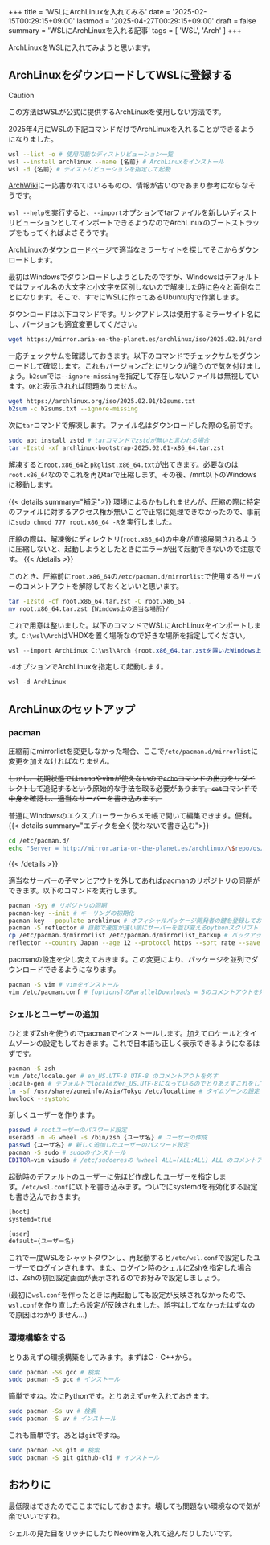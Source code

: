 +++
title = 'WSLにArchLinuxを入れてみる'
date = '2025-02-15T00:29:15+09:00'
lastmod = '2025-04-27T00:29:15+09:00'
draft = false
summary = 'WSLにArchLinuxを入れる記事'
tags = [ 'WSL', 'Arch' ]
+++

ArchLinuxをWSLに入れてみようと思います。

## ArchLinuxをダウンロードしてWSLに登録する

> [!CAUTION]
> この方法はWSLが公式に提供するArchLinuxを使用しない方法です。
> 
> 2025年4月にWSLの下記コマンドだけでArchLinuxを入れることができるようになりました。
> ```bash
> wsl --list -o # 使用可能なディストリビューション一覧
> wsl --install archlinux --name {名前} # ArchLinuxをインストール
> wsl -d {名前} # ディストリビューションを指定して起動
> ```

[ArchWiki](https://wiki.archlinux.jp/index.php/WSL_%E3%81%AB%E3%82%A4%E3%83%B3%E3%82%B9%E3%83%88%E3%83%BC%E3%83%AB)に一応書かれてはいるものの、情報が古いのであまり参考にならなそうです。

`wsl --help`を実行すると、`--import`オプションでtarファイルを新しいディストリビューションとしてインポートできるようなのでArchLinuxのブートストラップをもってくればよさそうです。

ArchLinuxの[ダウンロードページ](https://archlinux.org/download/#http-downloads)で適当なミラーサイトを探してそこからダウンロードします。

最初はWindowsでダウンロードしようとしたのですが、Windowsはデフォルトではファイル名の大文字と小文字を区別しないので解凍した時に色々と面倒なことになります。そこで、すでにWSLに作ってあるUbuntu内で作業します。

ダウンロードは以下コマンドです。リンクアドレスは使用するミラーサイト名にし、バージョンも適宜変更してください。

```bash
wget https://mirror.aria-on-the-planet.es/archlinux/iso/2025.02.01/archlinux-bootstrap-2025.02.01-x86_64.tar.zst
```

一応チェックサムを確認しておきます。以下のコマンドでチェックサムをダウンロードして確認します。これもバージョンごとにリンクが違うので気を付けましょう。`b2sum`では`--ignore-missing`を指定して存在しないファイルは無視しています。`OK`と表示されれば問題ありません。
```bash
wget https://archlinux.org/iso/2025.02.01/b2sums.txt
b2sum -c b2sums.txt --ignore-missing
```

次に`tar`コマンドで解凍します。ファイル名はダウンロードした際の名前です。

```bash
sudo apt install zstd # tarコマンドでzstdが無いと言われる場合
tar -Izstd -xf archlinux-bootstrap-2025.02.01-x86_64.tar.zst
```

解凍すると`root.x86_64`と`pkglist.x86_64.txt`が出てきます。必要なのは`root.x86_64`なのでこれを再びtarで圧縮します。その後、/mnt以下のWindowsに移動します。

{{< details summary="補足">}}
環境によるかもしれませんが、圧縮の際に特定のファイルに対するアクセス権が無いことで正常に処理できなかったので、事前に`sudo chmod 777 root.x86_64 -R`を実行しました。

圧縮の際は、解凍後にディレクトリ(`root.x86_64`)の中身が直接展開されるように圧縮しないと、起動しようとしたときにエラーが出て起動できないので注意です。
{{< /details >}}

このとき、圧縮前に`root.x86_64`の`/etc/pacman.d/mirrorlist`で使用するサーバーのコメントアウトを解除しておくといいと思います。

```bash
tar -Izstd -cf root.x86_64.tar.zst -C root.x86_64 .
mv root.x86_64.tar.zst {Windows上の適当な場所}/
```

これで用意は整いました。以下のコマンドでWSLにArchLinuxをインポートします。`C:\wsl\Arch`はVHDXを置く場所なので好きな場所を指定してください。
```powershell
wsl --import ArchLinux C:\wsl\Arch {root.x86_64.tar.zstを置いたWindows上のパス}
```

`-d`オプションでArchLinuxを指定して起動します。
```powershell
wsl -d ArchLinux
```

## ArchLinuxのセットアップ
### pacman
圧縮前にmirrorlistを変更しなかった場合、ここで`/etc/pacman.d/mirrorlist`に変更を加えなければなりません。

~~しかし、初期状態ではnanoやvimが使えないので`echo`コマンドの出力をリダイレクトして追記するという原始的な手法を取る必要があります。`cat`コマンドで中身を確認し、適当なサーバーを書き込みます。~~

普通にWindowsのエクスプローラーからメモ帳で開いて編集できます。便利。
{{< details summary="エディタを全く使わないで書き込む">}}
```bash
cd /etc/pacman.d/
echo "Server = http://mirror.aria-on-the-planet.es/archlinux/\$repo/os/\$arch" >> mirrorlist
```
{{< /details >}}

適当なサーバーの子マンとアウトを外してあればpacmanのリポジトリの同期ができます。以下のコマンドを実行します。

```bash
pacman -Syy # リポジトリの同期
pacman-key --init # キーリングの初期化
pacman-key --populate archlinux # オフィシャルパッケージ開発者の鍵を登録しておく
pacman -S reflector # 自動で速度が速い順にサーバーを並び変えるpythonスクリプト
cp /etc/pacman.d/mirrorlist /etc/pacman.d/mirrorlist_backup # バックアップ
reflector --country Japan --age 12 --protocol https --sort rate --save /etc/pacman.d/mirrorlist
```

pacmanの設定を少し変えておきます。この変更により、パッケージを並列でダウンロードできるようになります。
```bash
pacman -S vim # vimをインストール
vim /etc/pacman.conf # [options]のParallelDownloads = 5のコメントアウトを外す
```

### シェルとユーザーの追加

ひとまずZshを使うのでpacmanでインストールします。加えてロケールとタイムゾーンの設定もしておきます。これで日本語も正しく表示できるようになるはずです。
```bash
pacman -S zsh
vim /etc/locale.gen # en_US.UTF-8 UTF-8 のコメントアウトを外す
locale-gen # デフォルトでlocaleがen_US.UTF-8になっているのでとりあえずこれをしておけばよい
ln -sf /usr/share/zoneinfo/Asia/Tokyo /etc/localtime # タイムゾーンの設定
hwclock --systohc 
```

新しくユーザーを作ります。

```bash
passwd # rootユーザーのパスワード設定
useradd -m -G wheel -s /bin/zsh {ユーザ名} # ユーザーの作成
passwd {ユーザ名} # 新しく追加したユーザーのパスワード設定
pacman -S sudo # sudoのインストール
EDITOR=vim visudo # /etc/sudoeresの %wheel ALL=(ALL:ALL) ALL のコメントアウトを外す
```

起動時のデフォルトのユーザーに先ほど作成したユーザーを指定します。`/etc/wsl.conf`に以下を書き込みます。ついでにsystemdを有効化する設定も書き込んでおきます。
```txt
[boot]
systemd=true

[user]
default={ユーザー名}
```

これで一度WSLをシャットダウンし、再起動すると`/etc/wsl.conf`で設定したユーザーでログインされます。また、ログイン時のシェルにZshを指定した場合は、Zshの初回設定画面が表示されるのでお好みで設定しましょう。

(最初に`wsl.conf`を作ったときは再起動しても設定が反映されなかったので、`wsl.conf`を作り直したら設定が反映されました。誤字はしてなかったはずなので原因はわかりません…)

### 環境構築をする
とりあえずの環境構築をしてみます。まずはC・C++から。
```zsh
sudo pacman -Ss gcc # 検索
sudo pacman -S gcc # インストール
```

簡単ですね。次にPythonです。とりあえず`uv`を入れておきます。

```zsh
sudo pacman -Ss uv # 検索
sudo pacman -S uv # インストール
```

これも簡単です。あとは`git`ですね。
```zsh
sudo pacman -Ss git # 検索
sudo pacman -S git github-cli # インストール
```

## おわりに
最低限はできたのでここまでにしておきます。壊しても問題ない環境なので気が楽でいいですね。

シェルの見た目をリッチにしたりNeovimを入れて遊んだりしたいです。
